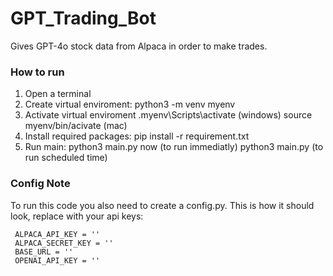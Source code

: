 # GPT_Trading_Bot
Gives GPT-4o stock data from Alpaca in order to make trades.

### How to run
1. Open a terminal
2. Create virtual enviroment:
     python3 -m venv myenv
3. Activate virtual enviroment
     .myenv\Scripts\activate (windows)
     source myenv/bin/acivate (mac)
4. Install required packages:
     pip install -r requirement.txt
5. Run main:
     python3 main.py now (to run immediatly)
     python3 main.py (to run scheduled time)

### Config Note
To run this code you also need to create a config.py.
This is how it should look, replace with your api keys:

     ALPACA_API_KEY = ''
     ALPACA_SECRET_KEY = ''
     BASE_URL = ''
     OPENAI_API_KEY = ''

